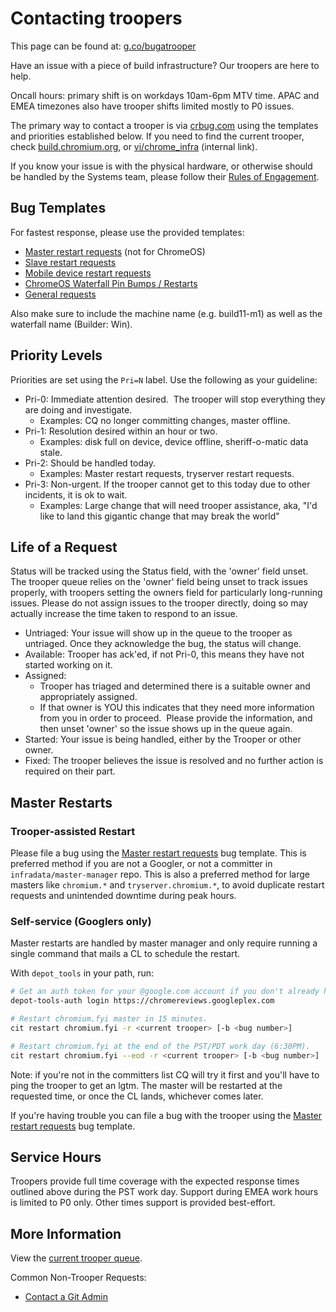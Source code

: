 # Contacting troopers

This page can be found at: [g.co/bugatrooper](http://g.co/bugatrooper)

Have an issue with a piece of build infrastructure?
Our troopers are here to help.

Oncall hours: primary shift is on workdays 10am-6pm MTV time. APAC and
EMEA timezones also have trooper shifts limited mostly to P0 issues.

The primary way to contact a trooper is via [crbug.com](http://crbug.com) using
the templates and priorities established below. If you need to find the current
trooper, check [build.chromium.org](https://build.chromium.org), or
[vi/chrome_infra](http://vi/chrome_infra) (internal link).

If you know your issue is with the physical hardware, or otherwise should be
handled by the Systems team, please follow their
[Rules of Engagement](https://docs.google.com/document/d/1Lhki-HAANF8NQzChDKA-ip_GE4D6c9WU1uBXB76XhnU/edit#).

## Bug Templates

For fastest response, please use the provided templates:

*   [Master restart requests](#Master-Restarts) (not for ChromeOS)
*   [Slave restart requests]
*   [Mobile device restart requests]
*   [ChromeOS Waterfall Pin Bumps / Restarts]
*   [General requests]

Also make sure to include the machine name (e.g. build11-m1)
as well as the waterfall name (Builder: Win).

## Priority Levels

Priorities are set using the `Pri=N` label. Use the following as your guideline:

*   Pri-0: Immediate attention desired.  The trooper will stop everything they are
    doing and investigate.
    *   Examples: CQ no longer committing changes, master offline.
*   Pri-1: Resolution desired within an hour or two.
    * Examples: disk full on device, device offline, sheriff-o-matic data stale.
*   Pri-2: Should be handled today.
    *   Examples: Master restart requests, tryserver restart requests.
*   Pri-3: Non-urgent. If the trooper cannot get to this today due to other
    incidents, it is ok to wait.
    *   Examples: Large change that will need trooper assistance, aka,
        "I'd like to land this gigantic change that may break the world"</span>

## Life of a Request

Status will be tracked using the Status field, with the 'owner' field unset.
The trooper queue relies on the 'owner' field being unset to track issues
properly, with troopers setting the owners field for particularly long-running
issues.  Please do not assign issues to the trooper directly, doing so may
actually increase the time taken to respond to an issue.

*   Untriaged: Your issue will show up in the queue to the trooper as untriaged.
    Once they acknowledge the bug, the status will change.
*   Available: Trooper has ack'ed, if not Pri-0, this means they have not started working on it.
*   Assigned:
    *   Trooper has triaged and determined there is a suitable owner and
        appropriately assigned.
    *   If that owner is YOU this indicates that they need more information from you
        in order to proceed.  Please provide the information, and then unset
        'owner' so the issue shows up in the queue again.
*   Started: Your issue is being handled, either by the Trooper or other owner.
*   Fixed: The trooper believes the issue is resolved and no further action is required on their part.

## Master Restarts

### Trooper-assisted Restart

Please file a bug using the [Master restart requests] bug
template. This is preferred method if you are not a Googler, or not a
committer in `infradata/master-manager` repo. This is also a preferred
method for large masters like `chromium.*` and `tryserver.chromium.*`,
to avoid duplicate restart requests and unintended downtime during
peak hours.

### Self-service (Googlers only)

Master restarts are handled by master manager and only require running a single
command that mails a CL to schedule the restart.

With `depot_tools` in your path, run:

```bash
# Get an auth token for your @google.com account if you don't already have one.
depot-tools-auth login https://chromereviews.googleplex.com

# Restart chromium.fyi master in 15 minutes.
cit restart chromium.fyi -r <current trooper> [-b <bug number>]

# Restart chromium.fyi at the end of the PST/PDT work day (6:30PM).
cit restart chromium.fyi --eod -r <current trooper> [-b <bug number>]
```

Note: if you're not in the committers list CQ will try it first and
you'll have to ping the trooper to get an lgtm. The master will be
restarted at the requested time, or once the CL lands, whichever comes
later.

If you're having trouble you can file a bug with the trooper using the
[Master restart requests] bug template.

## Service Hours

Troopers provide full time coverage with the expected response times outlined
above during the PST work day. Support during EMEA work hours is limited to P0
only. Other times support is provided best-effort.

## More Information

View the [current trooper queue].

Common Non-Trooper Requests:

*   [Contact a Git Admin](https://bugs.chromium.org/p/chromium/issues/entry?template=Infra-Git)

[Master restart requests]: https://bugs.chromium.org/p/chromium/issues/entry?template=Build%20Infrastructure&labels=Restrict-View-Google,Infra-Troopers,Pri-2&summary=%5BMaster%20Restart%5D%20for%20%5Bmastername%5D&comment=Please%20provide%20the%20reason%20for%20restart%20(including%20CL%20link%20if%20possible).%0A%0ACc%20any%20users%20you%27d%20like%20notified%20of%20the%20restart.%0A%0ALeave%20at%20Pri-2%20for%20restart%20by%20end-of-day;%20Pri-1%20if%20you%20would%20like%20a%20restart%20sooner%20than%20that;%20or%20Pri-0%20if%20this%20is%20part%20of%20fixing%20an%20ongoing%20outage
[Slave restart requests]: https://bugs.chromium.org/p/chromium/issues/entry?template=Build%20Infrastructure&labels=Restrict-View-Google,Infra-Troopers,Pri-2&summary=%5BSlave%20Restart%5D%20for%20%5Bslave%20hostame%5D&comment=Please%20provide%20the%20reason%20for%20restart.%0A%0ALeave%20at%20Pri-2%20for%20restart%20by%20end-of-day;%20Pri-1%20if%20you%20would%20like%20a%20restart%20sooner%20than%20that;%20or%20Pri-0%20if%20this%20is%20part%20of%20fixing%20an%20ongoing%20outage.
[Mobile device restart requests]: https://bugs.chromium.org/p/chromium/issues/entry?template=Build%20Infrastructure&labels=Restrict-View-Google,Infra-Troopers,Pri-2&components=Infra%3ELabs&summary=%5BDevice%20Restart%5D%20for%20%5Bmastername%5D&comment=Please%20provide%20the%20reason%20for%20restart.%0A%0ALeave%20at%20Pri-2%20for%20restart%20by%20end-of-day;%20Pri-1%20if%20you%20would%20like%20a%20restart%20sooner%20than%20that;%20or%20Pri-0%20if%20this%20is%20part%20of%20fixing%20an%20ongoing%20outage.
[ChromeOS Waterfall Pin Bumps / Restarts]: https://bugs.chromium.org/p/chromium/issues/entry?template=Build%20Infrastructure&labels=Restrict-View-Google,Infra-Troopers,Pri-2&components=Infra&summary=%5BCrOS%20Chromite%20Pin%20Bump%20and%20Master%20Restart%5D&comment=Which%20Chromite%20branch%20should%20be%20updated%20(Leave%20blank%20for%20%22master%22)?%0A%0AReason%20for%20restart%20%28including%20CL%20link%20if%20possible%29:%0A%0ACc%20any%20users%20you%27d%20like%20notified%20of%20the%20restart.%0A%0ATROOPERS:%20please%20issue%20restart%20within%20a%20restart%20window%20(go/chrome-infra-cros-restart-windows).%0A%0AFor%20more%20information,%20see%20go/chrome-infra-doc-cros.
[General requests]: https://bugs.chromium.org/p/chromium/issues/entry?template=Build%20Infrastructure&labels=Restrict-View-Google,Infra-Troopers&summary=%5BBrief%20description%20of%20problem%5D&comment=Please%20provide%20the%20details%20for%20your%20request%20here.%0A%0ASet%20Pri-0%20iff%20it%20requires%20immediate%20attention,%20Pri-1%20if%20resolution%20within%20a%20few%20hours%20is%20acceptable,%20and%20Pri-2%20if%20it%20just%20needs%20to%20be%20handled%20today.
[current trooper queue]: https://bugs.chromium.org/p/chromium/issues/list?q=Infra=Troopers&sort=pri+-status.
[go/bug-a-trooper]: http://go/bug-a-trooper
